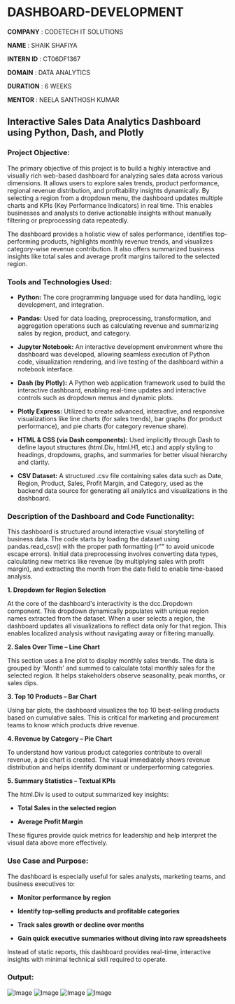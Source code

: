 # DASHBOARD-DEVELOPMENT

**COMPANY** : CODETECH IT SOLUTIONS

**NAME** : SHAIK SHAFIYA

**INTERN ID** : CT06DF1367

**DOMAIN** : DATA ANALYTICS

**DURATION** : 6 WEEKS

**MENTOR** : NEELA SANTHOSH KUMAR

## Interactive Sales Data Analytics Dashboard using Python, Dash, and Plotly

### Project Objective:

The primary objective of this project is to build a highly interactive and visually rich web-based dashboard for analyzing sales data across various dimensions. It allows users to explore sales trends, product performance, regional revenue distribution, and profitability insights dynamically. By selecting a region from a dropdown menu, the dashboard updates multiple charts and KPIs (Key Performance Indicators) in real time. This enables businesses and analysts to derive actionable insights without manually filtering or preprocessing data repeatedly.

The dashboard provides a holistic view of sales performance, identifies top-performing products, highlights monthly revenue trends, and visualizes category-wise revenue contribution. It also offers summarized business insights like total sales and average profit margins tailored to the selected region.

### Tools and Technologies Used:

- **Python:** The core programming language used for data handling, logic development, and integration.

- **Pandas:** Used for data loading, preprocessing, transformation, and aggregation operations such as calculating revenue and summarizing sales by region, product, and category.

- **Jupyter Notebook:** An interactive development environment where the dashboard was developed, allowing seamless execution of Python code, visualization rendering, and live testing of the dashboard within a notebook interface.

- **Dash (by Plotly):** A Python web application framework used to build the interactive dashboard, enabling real-time updates and interactive controls such as dropdown menus and dynamic plots.

- **Plotly Express:** Utilized to create advanced, interactive, and responsive visualizations like line charts (for sales trends), bar graphs (for product performance), and pie charts (for category revenue share).

- **HTML & CSS (via Dash components):** Used implicitly through Dash to define layout structures (html.Div, html.H1, etc.) and apply styling to headings, dropdowns, graphs, and summaries for better visual hierarchy and clarity.

- **CSV Dataset:** A structured .csv file containing sales data such as Date, Region, Product, Sales, Profit Margin, and Category, used as the backend data source for generating all analytics and visualizations in the dashboard.

### Description of the Dashboard and Code Functionality:

This dashboard is structured around interactive visual storytelling of business data. The code starts by loading the dataset using pandas.read_csv() with the proper path formatting (r"" to avoid unicode escape errors). Initial data preprocessing involves converting data types, calculating new metrics like revenue (by multiplying sales with profit margin), and extracting the month from the date field to enable time-based analysis.

**1. Dropdown for Region Selection**

At the core of the dashboard's interactivity is the dcc.Dropdown component. This dropdown dynamically populates with unique region names extracted from the dataset. When a user selects a region, the dashboard updates all visualizations to reflect data only for that region. This enables localized analysis without navigating away or filtering manually.

**2. Sales Over Time – Line Chart**

This section uses a line plot to display monthly sales trends. The data is grouped by 'Month' and summed to calculate total monthly sales for the selected region. It helps stakeholders observe seasonality, peak months, or sales dips.

**3. Top 10 Products – Bar Chart**

Using bar plots, the dashboard visualizes the top 10 best-selling products based on cumulative sales. This is critical for marketing and procurement teams to know which products drive revenue.

**4. Revenue by Category – Pie Chart**

To understand how various product categories contribute to overall revenue, a pie chart is created. The visual immediately shows revenue distribution and helps identify dominant or underperforming categories.

**5. Summary Statistics – Textual KPIs**

The html.Div is used to output summarized key insights:

- **Total Sales in the selected region**

- **Average Profit Margin**

These figures provide quick metrics for leadership and help interpret the visual data above more effectively.

### Use Case and Purpose:

The dashboard is especially useful for sales analysts, marketing teams, and business executives to:

- **Monitor performance by region**

- **Identify top-selling products and profitable categories**

- **Track sales growth or decline over months**

- **Gain quick executive summaries without diving into raw spreadsheets**

Instead of static reports, this dashboard provides real-time, interactive insights with minimal technical skill required to operate.

### Output:

![Image](https://github.com/user-attachments/assets/bb70eaf6-f4a2-4c96-8cad-c36ba9dccc37)
![Image](https://github.com/user-attachments/assets/8f62d08d-9878-456e-b92f-52262baeecab)
![Image](https://github.com/user-attachments/assets/773c98be-c689-4346-8aac-d05a9c8aa076)
![Image](https://github.com/user-attachments/assets/e7bd8b18-5198-4437-a1cb-5b62f771e78e)
   

